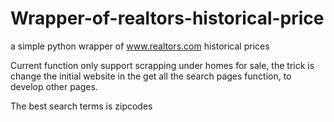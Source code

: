 # Wrapper-of-realtors-historical-price
a simple python wrapper of www.realtors.com historical prices

Current function only support scrapping under homes for sale, the trick is change the initial website in the get all the search pages function, to develop other pages.

The best search terms is zipcodes


